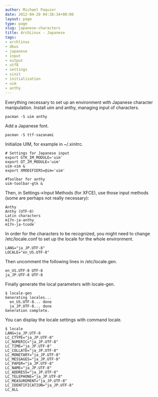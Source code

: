 ```yaml
---
author: Michael Paquier
date: 2012-04-20 04:38:34+00:00
layout: page
type: page
slug: japanese-characters
title: ArchLinux - Japanese
tags:
- archlinux
- dbus
- japanese
- input
- output
- utf8
- settings
- xinit
- initialization
- uim
- anthy
---
```


Everything necessary to set up an environment with Japanese character manipulation. Install uim and anthy, managing input of characters.

    pacman -S uim anthy

Add a Japanese font.

    pacman -S ttf-sazanami

Initialize UIM, for example in ~/.xinitrc.

    # Settings for Japanese input
    export GTK_IM_MODULE='uim'
    export QT_IM_MODULE='uim'
    uim-xim &
    export XMODIFIERS=@im='uim'

    #Toolbar for anthy
    uim-toolbar-gtk &

Then, in Settings->Input Methods (for XFCE), use those input methods (some are perhaps not really necessary):

    Anthy
    Anthy (UTF-8)
    Latin characters
    m17n-ja-anthy
    m17n-ja-tcode`

In order for the characters to be recognized, you might need to change /etc/locale.conf to set up the locale for the whole environment.

    LANG="ja_JP.UTF-8"
    LOCALE="en_US.UTF-8"

Then uncomment the following lines in /etc/locale.gen.

    en_US.UTF-8 UTF-8
    ja_JP.UTF-8 UTF-8

Finally generate the local parameters with locale-gen.

    $ locale-gen
    Generating locales...
      en_US.UTF-8... done
      ja_JP.UTF-8... done
    Generation complete.

You can display the locale settings with command locale.

    $ locale
    LANG=ja_JP.UTF-8
    LC_CTYPE="ja_JP.UTF-8"
    LC_NUMERIC="ja_JP.UTF-8"
    LC_TIME="ja_JP.UTF-8"
    LC_COLLATE="ja_JP.UTF-8"
    LC_MONETARY="ja_JP.UTF-8"
    LC_MESSAGES="ja_JP.UTF-8"
    LC_PAPER="ja_JP.UTF-8"
    LC_NAME="ja_JP.UTF-8"
    LC_ADDRESS="ja_JP.UTF-8"
    LC_TELEPHONE="ja_JP.UTF-8"
    LC_MEASUREMENT="ja_JP.UTF-8"
    LC_IDENTIFICATION="ja_JP.UTF-8"
    LC_ALL
